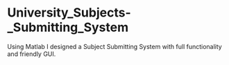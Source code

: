 # University_Subjects-_Submitting_System
Using Matlab I designed a Subject Submitting System with full functionality and friendly GUI.
